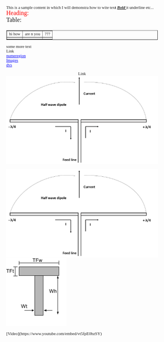 <!DOCTYPE HTML PUBLIC "-//W3C//DTD HTML 4.0//EN" "http://www.w3.org/TR/REC-html40/strict.dtd">
<html><head><meta name="qrichtext" content="1" /><meta http-equiv="Content-Type" content="text/html; charset=UTF-8" /></head><body style=" font-family:'MS Shell Dlg 2'; font-size:8.25pt; font-weight:400; font-style:normal;">
<p align="justify" style=" margin-top:0px; margin-bottom:0px; margin-left:0px; margin-right:0px; -qt-block-indent:0; text-indent:0px;"><span style=" font-size:8pt;">This is a sample content in which I will demonstra how to wite tex</span><span style=" font-size:8pt; font-weight:600;">t </span><span style=" font-size:8pt; font-weight:600; font-style:italic; text-decoration: underline;">Bold </span><span style=" font-size:8pt; font-weight:600;"> </span><span style=" font-size:8pt;">it underline etc...</span></p>
<p align="justify" style=" margin-top:0px; margin-bottom:0px; margin-left:0px; margin-right:0px; -qt-block-indent:0; text-indent:0px;"><span style=" font-size:12pt; color:#ff0000;">Heading:</span></p>
<p align="justify" style=" margin-top:0px; margin-bottom:0px; margin-left:0px; margin-right:0px; -qt-block-indent:0; text-indent:0px;"><span style=" font-size:12pt;">Table:</span></p>
<p align="justify" style="-qt-paragraph-type:empty; margin-top:0px; margin-bottom:0px; margin-left:0px; margin-right:0px; -qt-block-indent:0; text-indent:0px; font-size:12pt;"><br /></p>
<table border="1" align="center" style=" margin-top:0px; margin-bottom:0px; margin-left:0px; margin-right:0px;" cellspacing="2" cellpadding="0">
<tr>
<td>
<p align="justify" style=" margin-top:0px; margin-bottom:0px; margin-left:0px; margin-right:0px; -qt-block-indent:0; text-indent:0px;"><span style=" font-size:8pt;">hi  how</span></p></td>
<td>
<p align="justify" style=" margin-top:0px; margin-bottom:0px; margin-left:0px; margin-right:0px; -qt-block-indent:0; text-indent:0px;"><span style=" font-size:8pt;">are n you</span></p></td>
<td>
<p align="justify" style=" margin-top:0px; margin-bottom:0px; margin-left:0px; margin-right:0px; -qt-block-indent:0; text-indent:0px;"><span style=" font-size:8pt;">???</span></p></td></tr>
<tr>
<td></td>
<td></td>
<td></td></tr></table>
<p align="justify" style="-qt-paragraph-type:empty; margin-top:0px; margin-bottom:0px; margin-left:0px; margin-right:0px; -qt-block-indent:0; text-indent:0px; font-size:8pt;"><br /></p>
<p align="justify" style=" margin-top:0px; margin-bottom:0px; margin-left:0px; margin-right:0px; -qt-block-indent:0; text-indent:0px;"><span style=" font-size:8pt;">some more text</span></p>
<p align="justify" style=" margin-top:0px; margin-bottom:0px; margin-left:0px; margin-right:0px; -qt-block-indent:0; text-indent:0px;"><span style=" font-size:8pt;">Link</span></p>
<p align="justify" style=" margin-top:0px; margin-bottom:0px; margin-left:0px; margin-right:0px; -qt-block-indent:0; text-indent:0px;"><a href="https:/www.numeregion.com"><span style=" font-size:8pt; text-decoration: underline; color:#0000ff;">numeregion</span></a></p>
<p align="justify" style=" margin-top:0px; margin-bottom:0px; margin-left:0px; margin-right:0px; -qt-block-indent:0; text-indent:0px;"><a href="https:/www.numeregion.com"><span style=" font-size:8pt; text-decoration: underline; color:#0000ff;">Images</span></a></p>
<p align="justify" style=" margin-top:0px; margin-bottom:0px; margin-left:0px; margin-right:0px; -qt-block-indent:0; text-indent:0px;"><a href="https:/www.numeregion.com"><span style=" font-size:8pt; text-decoration: underline; color:#0000ff;">dvs</span></a></p>
<p align="justify" style="-qt-paragraph-type:empty; margin-top:0px; margin-bottom:0px; margin-left:0px; margin-right:0px; -qt-block-indent:0; text-indent:0px; font-size:8pt; color:#0000ff;"><br /></p>
<p align="center" style=" margin-top:0px; margin-bottom:0px; margin-left:0px; margin-right:0px; -qt-block-indent:0; text-indent:0px;"><span style=" font-size:8pt;">Link</span><img src="./README_files/image001.png" /></p>
<p align="justify" style="-qt-paragraph-type:empty; margin-top:0px; margin-bottom:0px; margin-left:0px; margin-right:0px; -qt-block-indent:0; text-indent:0px; font-size:8pt;"><br /></p>
<p align="center" style=" margin-top:0px; margin-bottom:0px; margin-left:0px; margin-right:0px; -qt-block-indent:0; text-indent:0px;"><img src="./README_files/image001.png" /></p>
<p align="justify" style=" margin-top:0px; margin-bottom:0px; margin-left:0px; margin-right:0px; -qt-block-indent:0; text-indent:0px;"><span style=" font-size:8pt;"> </span></p>
<p align="justify" style=" margin-top:0px; margin-bottom:0px; margin-left:0px; margin-right:0px; -qt-block-indent:0; text-indent:0px;"><span style=" font-size:8pt;">                                 </span></p>
<p align="justify" style=" margin-top:0px; margin-bottom:0px; margin-left:0px; margin-right:0px; -qt-block-indent:0; text-indent:0px;"><span style=" font-size:8pt;">                                </span><img src="./README_files/video.png" /><span style=" font-size:8pt;">                                  </span></p></body></html>

<p>[Video](https://www.youtube.com/embed/vt5fpE0bzSY)</p>
